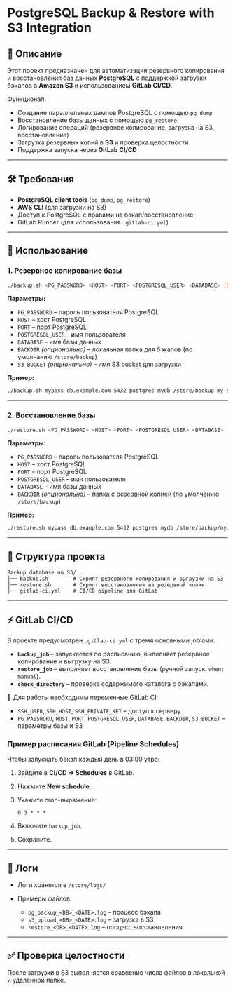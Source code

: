 # PostgreSQL Backup & Restore with S3 Integration

## 📌 Описание

Этот проект предназначен для автоматизации резервного копирования и восстановления баз данных **PostgreSQL** с поддержкой загрузки бэкапов в **Amazon S3** и использованием **GitLab CI/CD**.

Функционал:

* Создание параллельных дампов PostgreSQL с помощью `pg_dump`
* Восстановление базы данных с помощью `pg_restore`
* Логирование операций (резервное копирование, загрузка на S3, восстановление)
* Загрузка резервных копий в **S3** и проверка целостности
* Поддержка запуска через **GitLab CI/CD**

---

## 🛠 Требования

* **PostgreSQL client tools** (`pg_dump`, `pg_restore`)
* **AWS CLI** (для загрузки на S3)
* Доступ к PostgreSQL с правами на бэкап/восстановление
* GitLab Runner (для использования `.gitlab-ci.yml`)

---

## 🚀 Использование

### 1. Резервное копирование базы

```bash
./backup.sh <PG_PASSWORD> <HOST> <PORT> <POSTGRESQL_USER> <DATABASE> [BACKDIR] [S3_BUCKET]
```

**Параметры:**

* `PG_PASSWORD` – пароль пользователя PostgreSQL
* `HOST` – хост PostgreSQL
* `PORT` – порт PostgreSQL
* `POSTGRESQL_USER` – имя пользователя
* `DATABASE` – имя базы данных
* `BACKDIR` *(опционально)* – локальная папка для бэкапов (по умолчанию `/store/backup`)
* `S3_BUCKET` *(опционально)* – имя S3 bucket для загрузки

**Пример:**

```bash
./backup.sh mypass db.example.com 5432 postgres mydb /store/backup my-s3-bucket
```

---

### 2. Восстановление базы

```bash
./restore.sh <PG_PASSWORD> <HOST> <PORT> <POSTGRESQL_USER> <DATABASE> [BACKDIR]
```

**Параметры:**

* `PG_PASSWORD` – пароль пользователя PostgreSQL
* `HOST` – хост PostgreSQL
* `PORT` – порт PostgreSQL
* `POSTGRESQL_USER` – имя пользователя
* `DATABASE` – имя базы данных
* `BACKDIR` *(опционально)* – папка с резервной копией (по умолчанию `/store/backup`)

**Пример:**

```bash
./restore.sh mypass db.example.com 5432 postgres mydb /store/backup/mydb_31.08.2025-1200
```

---

## 📂 Структура проекта

```
Backup database on S3/
│── backup.sh        # Скрипт резервного копирования и выгрузки на S3
│── restore.sh       # Скрипт восстановления из резервной копии
│── gitlab-ci.yml    # CI/CD pipeline для GitLab
```

---

## ⚡ GitLab CI/CD

В проекте предусмотрен `.gitlab-ci.yml` с тремя основными job’ами:

* **`backup_job`** – запускается по расписанию, выполняет резервное копирование и выгрузку на S3.
* **`restore_job`** – выполняет восстановление базы (ручной запуск, `when: manual`).
* **`check_directory`** – проверка содержимого каталога с бэкапами.

🔑 Для работы необходимы переменные GitLab CI:

* `SSH_USER`, `SSH_HOST`, `SSH_PRIVATE_KEY` – доступ к серверу
* `PG_PASSWORD`, `HOST`, `PORT`, `POSTGRESQL_USER`, `DATABASE`, `BACKDIR`, `S3_BUCKET` – параметры базы и S3

### Пример расписания GitLab (Pipeline Schedules)

Чтобы запускать бэкап каждый день в 03:00 утра:

1. Зайдите в **CI/CD → Schedules** в GitLab.
2. Нажмите **New schedule**.
3. Укажите cron-выражение:

   ```
   0 3 * * *
   ```
4. Включите `backup_job`.
5. Сохраните.

---

## 📝 Логи

* Логи хранятся в `/store/logs/`
* Примеры файлов:

  * `pg_backup_<DB>_<DATE>.log` – процесс бэкапа
  * `s3_upload_<DB>_<DATE>.log` – загрузка в S3
  * `restore_<DB>_<DATE>.log` – процесс восстановления

---

## ✅ Проверка целостности

После загрузки в S3 выполняется сравнение числа файлов в локальной и удалённой папке.